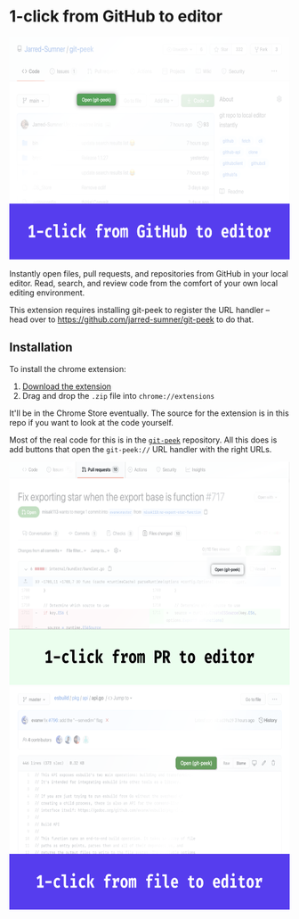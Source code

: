 # 1-click from GitHub to editor

<img src="./screenshot-1.png" height=400 />

Instantly open files, pull requests, and repositories from GitHub in your local editor. Read, search, and review code from the comfort of your own local editing environment.

This extension requires installing git-peek to register the URL handler – head over to https://github.com/jarred-sumner/git-peek to do that.

## Installation

To install the chrome extension:

1. [Download the extension](`/git-peek-chrome-extension.zip`)
2. Drag and drop the `.zip` file into `chrome://extensions`

It'll be in the Chrome Store eventually. The source for the extension is in this repo if you want to look at the code yourself.

Most of the real code for this is in the [`git-peek`](https://github.com/jarred-sumner/git-peek) repository. All this does is add buttons that open the `git-peek://` URL handler with the right URLs.

<img src="./screenshot-2.png" height=400 />
<img src="./screenshot-3.png" height=400 />
